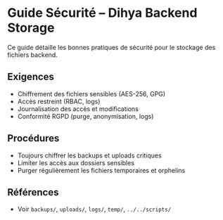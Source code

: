 # Guide Sécurité – Dihya Backend Storage

Ce guide détaille les bonnes pratiques de sécurité pour le stockage des fichiers backend.

## Exigences
- Chiffrement des fichiers sensibles (AES-256, GPG)
- Accès restreint (RBAC, logs)
- Journalisation des accès et modifications
- Conformité RGPD (purge, anonymisation, logs)

## Procédures
- Toujours chiffrer les backups et uploads critiques
- Limiter les accès aux dossiers sensibles
- Purger régulièrement les fichiers temporaires et orphelins

## Références
- Voir `backups/`, `uploads/`, `logs/`, `temp/`, `../../scripts/`
